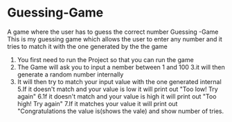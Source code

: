 # Guessing-Game
A game where the user has to guess the correct number 
 Guessing -Game
This is my guessing game which allows the user to enter any number and it tries to match it with the one generated by the the game
1. You first need to run the Project so that you can run the game
2. The Game will ask you to input a nember between 1 and 100
3.it will then generate a random number internally
4. It will then try to match your input value with the one generated internal
5.If it doesn't match and your value is low it will print out "Too low! Try again"
6.1f it doesn't match and your value is high it will print out "Too high! Try again"
7.If it matches your value it will print out "Congratulations the value is(shows the vale) and show number of tries.
